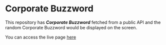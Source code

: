 # Corporate Buzzword

This repository has **_Corporate Buzzword_** fetched from a public API and the random Corporate Buzzword would be displayed on the screen.

You can access the live page [here]()
